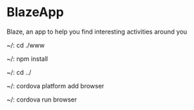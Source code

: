 # BlazeApp
Blaze, an app to help you find interesting activities around you

~/: cd ./www

~/: npm install

~/: cd ../

~/: cordova platform add browser

~/: cordova run browser

